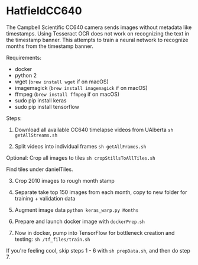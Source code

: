 HatfieldCC640
=============

The Campbell Scientific CC640 camera sends images without metadata like timestamps. Using Tesseract OCR does not work on recognizing the text in the timestamp banner. This attempts to train a neural network to recognize months from the timestamp banner.


Requirements:
- docker
- python 2
- wget (`brew install wget` if on macOS)
- imagemagick (`brew install imagemagick` if on macOS)
- ffmpeg (`brew install ffmpeg` if on macOS)
- sudo pip install keras
- sudo pip install tensorflow

Steps:
1. Download all available CC640 timelapse videos from UAlberta `sh getAllStreams.sh`

2. Split videos into individual frames `sh getAllFrames.sh`

Optional:
Crop all images to tiles `sh cropStillsToAllTiles.sh`

Find tiles under danielTiles.

3. Crop 2010 images to rough month stamp

4. Separate take top 150 images from each month, copy to new folder for training + validation data

5. Augment image data `python keras_warp.py Months`

6. Prepare and launch docker image with `dockerPrep.sh`

7. Now in docker, pump into TensorFlow for bottleneck creation and testing: `sh /tf_files/train.sh`

If you're feeling cool, skip steps 1 - 6 with `sh prepData.sh`, and then do step 7.
